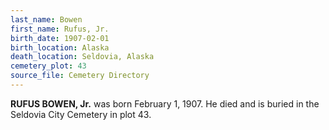 ```yaml
---
last_name: Bowen
first_name: Rufus, Jr.
birth_date: 1907-02-01
birth_location: Alaska
death_location: Seldovia, Alaska
cemetery_plot: 43
source_file: Cemetery Directory
---
```

**RUFUS BOWEN, Jr.** was born February 1, 1907. He died and is buried in the Seldovia City Cemetery in plot 43.  